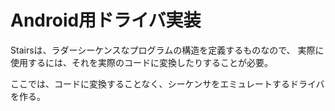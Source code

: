# Android用ドライバ実装

Stairsは、ラダーシーケンスなプログラムの構造を定義するものなので、
実際に使用するには、それを実際のコードに変換したりすることが必要。

ここでは、コードに変換することなく、シーケンサをエミュレートするドライバを作る。